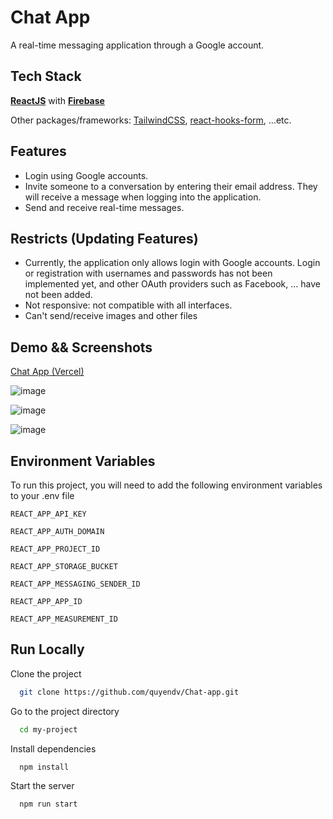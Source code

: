 # Chat App

A real-time messaging application through a Google account.

## Tech Stack

[**ReactJS**](https://react.dev/) with [**Firebase**](https://firebase.google.com/)

Other packages/frameworks: [TailwindCSS](https://tailwindcss.com/), [react-hooks-form](https://github.com/csfrequency/react-firebase-hooks), ...etc.

## Features

-   Login using Google accounts.
-   Invite someone to a conversation by entering their email address. They will receive a message when logging into the application.
-   Send and receive real-time messages.

## Restricts (Updating Features)

-   Currently, the application only allows login with Google accounts. Login or registration with usernames and passwords has not been implemented yet, and other OAuth providers such as Facebook, ... have not been added.
-   Not responsive: not compatible with all interfaces.
-   Can't send/receive images and other files

## Demo && Screenshots

[Chat App (Vercel)](https://chat-app-quyendv.vercel.app/)

![image](https://github.com/quyendv/Chat-app/assets/80147846/f059ba10-6d4f-4317-89a8-13ae9826c1dc)

![image](https://github.com/quyendv/Chat-app/assets/80147846/51dad2a7-878b-4de3-a46a-fee6e4a605c8)

![image](https://github.com/quyendv/Chat-app/assets/80147846/37a03fd3-b8d2-4349-bfc1-ea2d36d77b17)

## Environment Variables

To run this project, you will need to add the following environment variables to your .env file

`REACT_APP_API_KEY`

`REACT_APP_AUTH_DOMAIN`

`REACT_APP_PROJECT_ID`

`REACT_APP_STORAGE_BUCKET`

`REACT_APP_MESSAGING_SENDER_ID`

`REACT_APP_APP_ID`

`REACT_APP_MEASUREMENT_ID`

## Run Locally

Clone the project

```bash
  git clone https://github.com/quyendv/Chat-app.git
```

Go to the project directory

```bash
  cd my-project
```

Install dependencies

```bash
  npm install
```

Start the server

```bash
  npm run start
```
